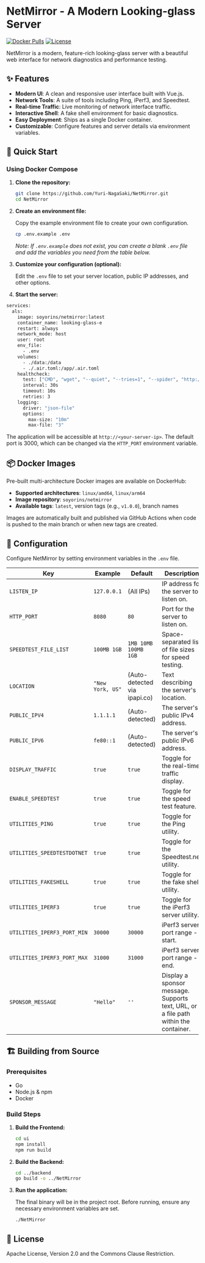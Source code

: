 # NetMirror - A Modern Looking-glass Server
[![Docker Pulls](https://img.shields.io/docker/pulls/soyorins/netmirror)](https://hub.docker.com/r/soyorins/netmirror)
[![License](https://img.shields.io/badge/license-Apache%202.0%20%2B%20Commons%20Clause-blue)](LICENSE)

NetMirror is a modern, feature-rich looking-glass server with a beautiful web interface for network diagnostics and performance testing.

## ✨ Features

- **Modern UI**: A clean and responsive user interface built with Vue.js.
- **Network Tools**: A suite of tools including Ping, iPerf3, and Speedtest.
- **Real-time Traffic**: Live monitoring of network interface traffic.
- **Interactive Shell**: A fake shell environment for basic diagnostics.
- **Easy Deployment**: Ships as a single Docker container.
- **Customizable**: Configure features and server details via environment variables.

## 🚀 Quick Start
### Using Docker Compose

1.  **Clone the repository:**
    ```bash
    git clone https://github.com/Yuri-NagaSaki/NetMirror.git
    cd NetMirror
    ```

2.  **Create an environment file:**

    Copy the example environment file to create your own configuration.
    ```bash
    cp .env.example .env
    ```
    *Note: If `.env.example` does not exist, you can create a blank `.env` file and add the variables you need from the table below.*

3.  **Customize your configuration (optional):**

    Edit the `.env` file to set your server location, public IP addresses, and other options.

4.  **Start the server:**
```bash
services:
  als:
    image: soyorins/netmirror:latest
    container_name: looking-glass-e
    restart: always
    network_mode: host
    user: root
    env_file:
      - .env
    volumes:
      - ./data:/data
      - ./.air.toml:/app/.air.toml
    healthcheck:
      test: ["CMD", "wget", "--quiet", "--tries=1", "--spider", "http://localhost:${HTTP_PORT:-80}/"]
      interval: 30s
      timeout: 10s
      retries: 3
    logging:
      driver: "json-file"
      options:
        max-size: "10m"
        max-file: "3"
```

The application will be accessible at `http://<your-server-ip>`. The default port is 3000, which can be changed via the `HTTP_PORT` environment variable.

## 📦 Docker Images

Pre-built multi-architecture Docker images are available on DockerHub:

- **Supported architectures**: `linux/amd64`, `linux/arm64`
- **Image repository**: `soyorins/netmirror`
- **Available tags**: `latest`, version tags (e.g., `v1.0.0`), branch names

Images are automatically built and published via GitHub Actions when code is pushed to the main branch or when new tags are created.

## 🔧 Configuration

Configure NetMirror by setting environment variables in the `.env` file.

| Key | Example | Default | Description |
|---|---|---|---|
| `LISTEN_IP` | `127.0.0.1` | (All IPs) | IP address for the server to listen on. |
| `HTTP_PORT` | `8080` | `80` | Port for the server to listen on. |
| `SPEEDTEST_FILE_LIST` | `100MB 1GB` | `1MB 10MB 100MB 1GB` | Space-separated list of file sizes for speed testing. |
| `LOCATION` | `"New York, US"` | (Auto-detected via ipapi.co) | Text describing the server's location. |
| `PUBLIC_IPV4` | `1.1.1.1` | (Auto-detected) | The server's public IPv4 address. |
| `PUBLIC_IPV6` | `fe80::1` | (Auto-detected) | The server's public IPv6 address. |
| `DISPLAY_TRAFFIC` | `true` | `true` | Toggle for the real-time traffic display. |
| `ENABLE_SPEEDTEST` | `true` | `true` | Toggle for the speed test feature. |
| `UTILITIES_PING` | `true` | `true` | Toggle for the Ping utility. |
| `UTILITIES_SPEEDTESTDOTNET`| `true` | `true` | Toggle for the Speedtest.net utility. |
| `UTILITIES_FAKESHELL` | `true` | `true` | Toggle for the fake shell utility. |
| `UTILITIES_IPERF3` | `true` | `true` | Toggle for the iPerf3 server utility. |
| `UTILITIES_IPERF3_PORT_MIN` | `30000` | `30000` | iPerf3 server port range - start. |
| `UTILITIES_IPERF3_PORT_MAX` | `31000` | `31000` | iPerf3 server port range - end. |
| `SPONSOR_MESSAGE` | `"Hello"` | `''` | Display a sponsor message. Supports text, URL, or a file path within the container. |

## 🏗️ Building from Source

### Prerequisites

- Go
- Node.js & npm
- Docker

### Build Steps

1.  **Build the Frontend:**
    ```bash
    cd ui
    npm install
    npm run build
    ```

2.  **Build the Backend:**
    ```bash
    cd ../backend
    go build -o ../NetMirror
    ```

3.  **Run the application:**

    The final binary will be in the project root. Before running, ensure any necessary environment variables are set.
    ```bash
    ./NetMirror
    ```

## 📄 License

Apache License, Version 2.0 and the Commons Clause Restriction.

